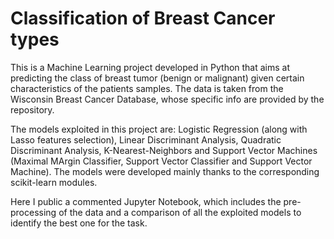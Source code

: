 # Classification of Breast Cancer types
This is a Machine Learning project developed in Python that aims at predicting the class of breast tumor (benign or malignant) given certain characteristics of the patients samples. The data is taken from the Wisconsin Breast Cancer Database, whose specific info are provided by the repository. 

The models exploited in this project are: Logistic Regression (along with Lasso features selection), Linear Discriminant Analysis, Quadratic Discriminant Analysis, K-Nearest-Neighbors and Support Vector Machines (Maximal MArgin Classifier, Support Vector Classifier and Support Vector Machine). 
The models were developed mainly thanks to the corresponding scikit-learn modules. 

Here I public a commented Jupyter Notebook, which includes the pre-processing of the data and a comparison of all the exploited models to identify the best one for the task. 

